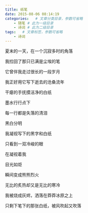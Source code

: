 ```yaml
---
title: 纸笔
date: 2015-08-06 08:14:19
categories:   # 文章分类目录，参数可省略
    - 随笔 # 此为一级目录
    - 诗词 # 此为二级目录
tags:   # 文章标签，参数可省略
    - 诗词
---
```

夏末的一天，在一个沉寂多时的角落

我捡回了那只已满是尘埃的笔

它曾伴我走过很长的一段岁月

我正好用它写下逝去的沧桑流年

干瘪的手抚摸洁净的白纸

墨水行行点下

每一行都是失落的清泪

黑白分明

我凝视写下的黑字和白纸

只看到一双冷峻的眼

在凝视着我

目光如炬

瞬间变成熊熊烈火

无比的炙热却又是无比的寒冷

我被烧成灰烬，洒落在莽莽冰原之上

只剩下笔下的那张白纸，被风吹起又吹落
